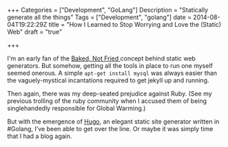 +++
Categories = ["Development", "GoLang"]
Description = "Statically generate all the things"
Tags = ["Development", "golang"]
date = 2014-08-04T19:22:29Z
title = "How I Learned to Stop Worrying and Love the (Static) Web"
draft = "true"

+++


I'm an early fan of the [Baked, Not Fried ](http://www.aaronsw.com/weblog/000404)
concept behind static web generators. But somehow, getting all the tools in place
to run one myself seemed onerous. A simple ```apt-get install mysql``` was always
easier than the vaguely-mystical incantations required to get jekyll up and running.

Then again, there was my deep-seated prejudice against Ruby. (See my previous
    trolling of the ruby community when I accused them of being singlehandedly
    responsible for Global Warming.)

But with the emergence of [Hugo](http://hugo.spf13.com), an elegant static site
generator written in #Golang, I've been able to get over the line. Or maybe it
was simply time that I had a blog again.

